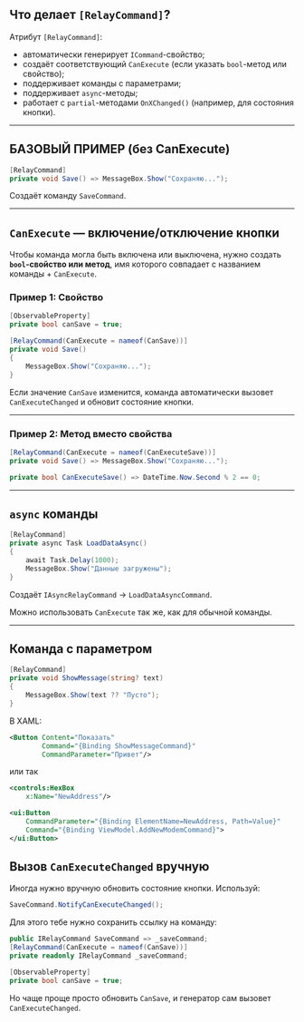 ##  Что делает `[RelayCommand]`?

Атрибут `[RelayCommand]`:

- автоматически генерирует `ICommand`-свойство;
- создаёт соответствующий `CanExecute` (если указать `bool`-метод или свойство);
- поддерживает команды с параметрами;
- поддерживает `async`-методы;
- работает с `partial`-методами `OnXChanged()` (например, для состояния кнопки).

---

## БАЗОВЫЙ ПРИМЕР (без CanExecute)

```csharp
[RelayCommand]
private void Save() => MessageBox.Show("Сохраняю...");
```
Создаёт команду `SaveCommand`.

---

## `CanExecute` — включение/отключение кнопки

Чтобы команда могла быть включена или выключена, нужно создать **`bool`-свойство или метод**, имя которого совпадает с названием команды + `CanExecute`.

### Пример 1: Свойство
```csharp
[ObservableProperty]
private bool canSave = true;

[RelayCommand(CanExecute = nameof(CanSave))]
private void Save()
{
    MessageBox.Show("Сохраняю...");
}
```
Если значение `CanSave` изменится, команда автоматически вызовет `CanExecuteChanged` и обновит состояние кнопки.

---

### Пример 2: Метод вместо свойства
```csharp
[RelayCommand(CanExecute = nameof(CanExecuteSave))]
private void Save() => MessageBox.Show("Сохраняю...");

private bool CanExecuteSave() => DateTime.Now.Second % 2 == 0;
```
---

## `async` команды
```csharp
[RelayCommand]
private async Task LoadDataAsync()
{
    await Task.Delay(1000);
    MessageBox.Show("Данные загружены");
}
```
Создаёт `IAsyncRelayCommand` → `LoadDataAsyncCommand`.

Можно использовать `CanExecute` так же, как для обычной команды.

---

## Команда с параметром
```csharp
[RelayCommand]
private void ShowMessage(string? text)
{
    MessageBox.Show(text ?? "Пусто");
}
```
В XAML:
```xml
<Button Content="Показать" 
		Command="{Binding ShowMessageCommand}" 
		CommandParameter="Привет"/>
```

или так 

```xml
<controls:HexBox
    x:Name="NewAddress"/>

<ui:Button
    CommandParameter="{Binding ElementName=NewAddress, Path=Value}"
    Command="{Binding ViewModel.AddNewModemCommand}">
</ui:Button>
```
## Вызов `CanExecuteChanged` вручную

Иногда нужно вручную обновить состояние кнопки. Используй:
```csharp
SaveCommand.NotifyCanExecuteChanged();
```
Для этого тебе нужно сохранить ссылку на команду:
```csharp
public IRelayCommand SaveCommand => _saveCommand;
[RelayCommand(CanExecute = nameof(CanSave))]
private readonly IRelayCommand _saveCommand;

[ObservableProperty]
private bool canSave = true;
```
Но чаще проще просто обновить `CanSave`, и генератор сам вызовет `CanExecuteChanged`.
```csharp

```

```csharp

```
